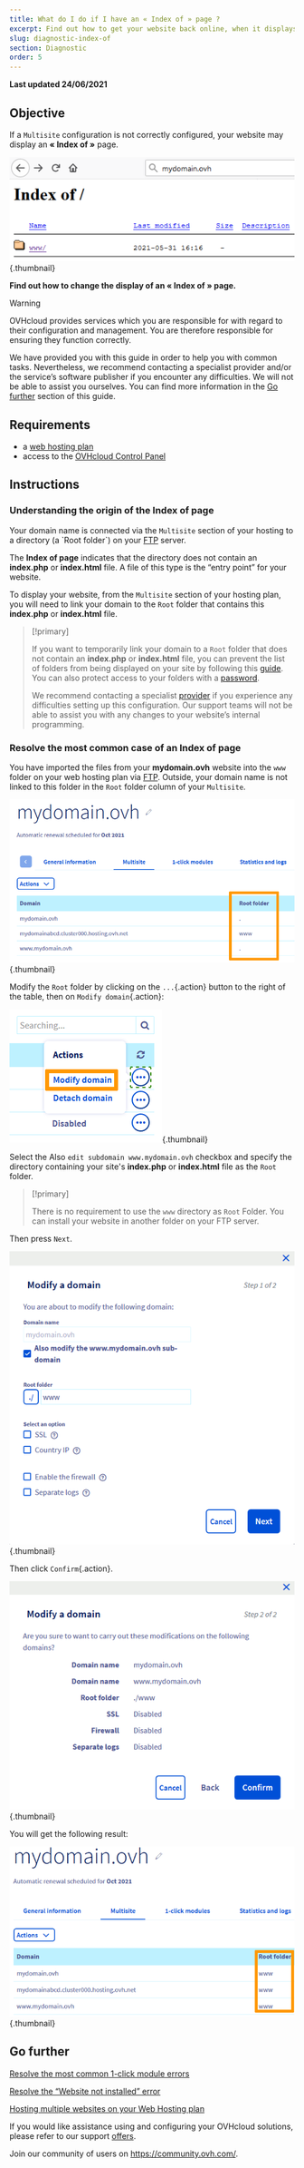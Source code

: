 ```yaml
---
title: What do I do if I have an « Index of » page ?
excerpt: Find out how to get your website back online, when it displays an « Index of » page
slug: diagnostic-index-of
section: Diagnostic
order: 5
---
```


**Last updated 24/06/2021**
 
## Objective

If a `Multisite` configuration is not correctly configured, your website may display an **« Index of »** page.

![index_of](images/index_of.png){.thumbnail}

**Find out how to change the display of an « Index of » page.**

> [!warning]
>
> OVHcloud provides services which you are responsible for with regard to their configuration and management. You are therefore responsible for ensuring they function correctly.
>
> We have provided you with this guide in order to help you with common tasks. Nevertheless, we recommend contacting a specialist provider and/or the service’s software publisher if you encounter any difficulties. We will not be able to assist you ourselves. You can find more information in the [Go further](#gofurther) section of this guide.
>

## Requirements

- a [web hosting plan](https://www.ovh.com/fr/hebergement-web/)
- access to the [OVHcloud Control Panel](https://www.ovh.com/auth/?action=gotomanager&from=https://www.ovh.com/fr/&ovhSubsidiary=fr)

## Instructions

### Understanding the origin of the Index of page

Your domain name is connected via the `Multisite` section of your hosting to a directory (a \`Root folder\`) on your [FTP](../connexion-espace-stockage-ftp-hebergement-web/) server.

The **Index of page** indicates that the directory does not contain an **index.php** or **index.html** file. A file of this type is the “entry point” for your website.

To display your website, from the `Multisite` section of your hosting plan, you will need to link your domain to the `Root` folder that contains this **index.php** or **index.html** file.

> [!primary]
>
> If you want to temporarily link your domain to a `Root` folder that does not contain an **index.php** or **index.html** file, you can prevent the list of folders from being displayed on your site by following this [guide](../mutualise-htaccess-les-autres-operations-realisables-avec-des-fichiers-htaccess/#empecher-le-listage-du-contenu-dun-repertoire). You can also protect access to your folders with a [password](../mutualise-htaccess-comment-proteger-lacces-a-un-repertoire-par-une-authentification/).
>
> We recommend contacting a specialist [provider](https://partner.ovhcloud.com/fr/directory/) if you experience any difficulties setting up this configuration. Our support teams will not be able to assist you with any changes to your website’s internal programming.

### Resolve the most common case of an Index of page

You have imported the files from your **mydomain.ovh** website into the `www` folder on your web hosting plan via [FTP](../connexion-espace-stockage-ftp-hebergement-web/). Outside, your domain name is not linked to this folder in the `Root` folder column of your `Multisite`.

![index_of_multisite](images/index_of_multisite.png){.thumbnail}

Modify the `Root` folder by clicking on the `...`{.action} button to the right of the table, then on `Modify domain`{.action}:

![modify_domain](images/modify_domain.png){.thumbnail}

Select the Also `edit subdomain www.mydomain.ovh` checkbox and specify the directory containing your site's **index.php** or **index.html** file as the `Root` folder.

> [!primary]
>
> There is no requirement to use the `www` directory as `Root` Folder. You can install your website in another folder on your FTP server.

Then press `Next`.

![change_root_folder](images/change_root_folder.png){.thumbnail}

Then click `Confirm`{.action}.

![modify_root_folder_confirm](images/modify_root_folder_confirm.png){.thumbnail}

You will get the following result:

![multisite_modified](images/multisite_modified.png){.thumbnail}

## Go further <a name="gofurther"></a>

[Resolve the most common 1-click module errors](../erreurs-frequentes-modules-en-1-clic/)

[Resolve the “Website not installed” error](../erreur-site-non-installe/)

[Hosting multiple websites on your Web Hosting plan](../multisites-configurer-un-multisite-sur-mon-hebergement-web/)

If you would like assistance using and configuring your OVHcloud solutions, please refer to our support [offers](https://www.ovhcloud.com/fr/support-levels/).

Join our community of users on <https://community.ovh.com/>.
